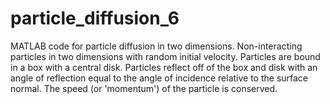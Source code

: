# particle_diffusion_6
MATLAB code for particle diffusion in two dimensions. Non-interacting particles in two dimensions with random initial velocity. Particles are bound in a box with a central disk. Particles reflect off of the box and disk with an angle of reflection equal to the angle of incidence relative to the surface normal. The speed (or 'momentum') of the particle is conserved.
